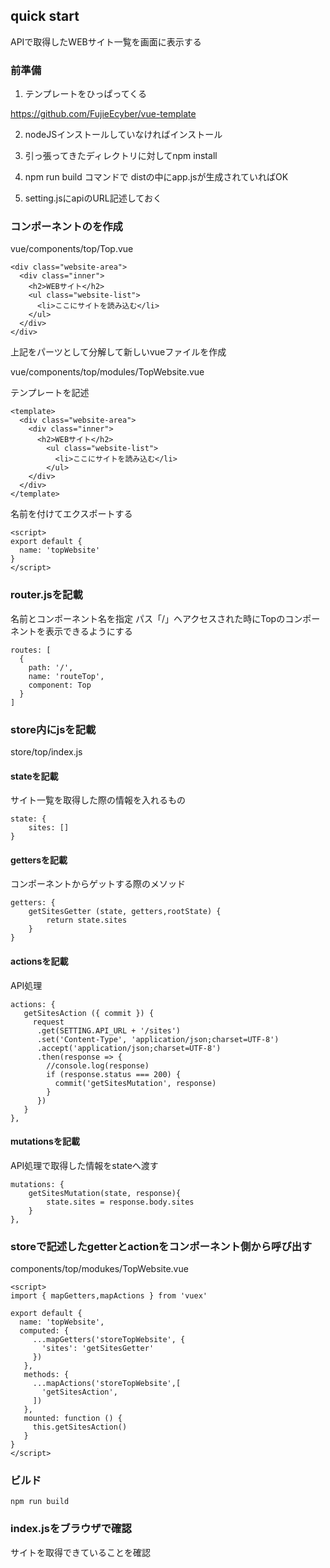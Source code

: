 ## quick start

APIで取得したWEBサイト一覧を画面に表示する

### 前準備

1. テンプレートをひっぱってくる

  https://github.com/FujieEcyber/vue-template

2. nodeJSインストールしていなければインストール

3. 引っ張ってきたディレクトリに対してnpm install

4. npm run build コマンドで distの中にapp.jsが生成されていればOK

5. setting.jsにapiのURL記述しておく


### コンポーネントの<template></template>を作成

vue/components/top/Top.vue

```
<div class="website-area">
  <div class="inner">
    <h2>WEBサイト</h2>
    <ul class="website-list">
      <li>ここにサイトを読み込む</li>
    </ul>
  </div>
</div>
```

上記をパーツとして分解して新しいvueファイルを作成


vue/components/top/modules/TopWebsite.vue

テンプレートを記述

```
<template>
  <div class="website-area">
    <div class="inner">
      <h2>WEBサイト</h2>
        <ul class="website-list">
          <li>ここにサイトを読み込む</li>
        </ul>
    </div>
  </div>
</template>

```

名前を付けてエクスポートする

```
<script>
export default {
  name: 'topWebsite'
}
</script>
```

### router.jsを記載

名前とコンポーネント名を指定
パス「/」へアクセスされた時にTopのコンポーネントを表示できるようにする

```
routes: [
  {
    path: '/',
    name: 'routeTop',
    component: Top
  }
]
```

### store内にjsを記載

store/top/index.js

#### stateを記載

サイト一覧を取得した際の情報を入れるもの

```
state: {
    sites: []
}
```

#### gettersを記載

コンポーネントからゲットする際のメソッド

```
getters: {
    getSitesGetter (state, getters,rootState) {
        return state.sites
    }
}
```

#### actionsを記載

API処理

```
actions: {
   getSitesAction ({ commit }) {
     request
      .get(SETTING.API_URL + '/sites')
      .set('Content-Type', 'application/json;charset=UTF-8')
      .accept('application/json;charset=UTF-8')
      .then(response => {
        //console.log(response)
        if (response.status === 200) {
          commit('getSitesMutation', response)
        }
      })
   }
},
```

#### mutationsを記載

API処理で取得した情報をstateへ渡す

```
mutations: {
    getSitesMutation(state, response){
        state.sites = response.body.sites
    }
},
```



### storeで記述したgetterとactionをコンポーネント側から呼び出す

components/top/modukes/TopWebsite.vue

```
<script>
import { mapGetters,mapActions } from 'vuex'

export default {
  name: 'topWebsite',
  computed: {
     ...mapGetters('storeTopWebsite', {
       'sites': 'getSitesGetter'
     })
   },
   methods: {
     ...mapActions('storeTopWebsite',[
       'getSitesAction',
     ])
   },
   mounted: function () {
     this.getSitesAction()
   }
}
</script>
```

### ビルド

```
npm run build
```

### index.jsをブラウザで確認

サイトを取得できていることを確認